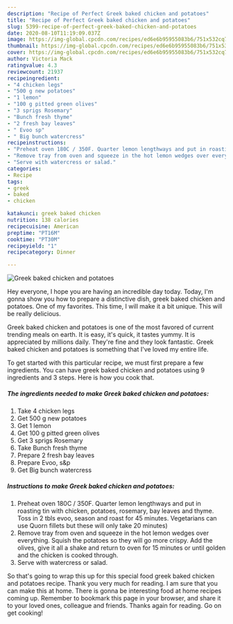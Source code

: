 ```yaml
---
description: "Recipe of Perfect Greek baked chicken and potatoes"
title: "Recipe of Perfect Greek baked chicken and potatoes"
slug: 5399-recipe-of-perfect-greek-baked-chicken-and-potatoes
date: 2020-08-10T11:19:09.037Z
image: https://img-global.cpcdn.com/recipes/ed6e6b95955083b6/751x532cq70/greek-baked-chicken-and-potatoes-recipe-main-photo.jpg
thumbnail: https://img-global.cpcdn.com/recipes/ed6e6b95955083b6/751x532cq70/greek-baked-chicken-and-potatoes-recipe-main-photo.jpg
cover: https://img-global.cpcdn.com/recipes/ed6e6b95955083b6/751x532cq70/greek-baked-chicken-and-potatoes-recipe-main-photo.jpg
author: Victoria Mack
ratingvalue: 4.3
reviewcount: 21937
recipeingredient:
- "4 chicken legs"
- "500 g new potatoes"
- "1 lemon"
- "100 g pitted green olives"
- "3 sprigs Rosemary"
- "Bunch fresh thyme"
- "2 fresh bay leaves"
- " Evoo sp"
- " Big bunch watercress"
recipeinstructions:
- "Preheat oven 180C / 350F. Quarter lemon lengthways and put in roasting tin with chicken, potatoes, rosemary, bay leaves and thyme. Toss in 2 tbls evoo, season and roast for 45 minutes. Vegetarians can use Quorn fillets but these will only take 20 minutes)"
- "Remove tray from oven and squeeze in the hot lemon wedges over everything. Squish the potatoes so they will go more crispy. Add the olives, give it all a shake and return to oven for 15 minutes or until golden and the chicken is cooked through."
- "Serve with watercress or salad."
categories:
- Recipe
tags:
- greek
- baked
- chicken

katakunci: greek baked chicken 
nutrition: 138 calories
recipecuisine: American
preptime: "PT16M"
cooktime: "PT30M"
recipeyield: "1"
recipecategory: Dinner

---
```



![Greek baked chicken and potatoes](https://img-global.cpcdn.com/recipes/ed6e6b95955083b6/751x532cq70/greek-baked-chicken-and-potatoes-recipe-main-photo.jpg)

Hey everyone, I hope you are having an incredible day today. Today, I'm gonna show you how to prepare a distinctive dish, greek baked chicken and potatoes. One of my favorites. This time, I will make it a bit unique. This will be really delicious.

Greek baked chicken and potatoes is one of the most favored of current trending meals on earth. It is easy, it's quick, it tastes yummy. It is appreciated by millions daily. They're fine and they look fantastic. Greek baked chicken and potatoes is something that I've loved my entire life.




To get started with this particular recipe, we must first prepare a few ingredients. You can have greek baked chicken and potatoes using 9 ingredients and 3 steps. Here is how you cook that.

<!--inarticleads1-->

##### The ingredients needed to make Greek baked chicken and potatoes:

1. Take 4 chicken legs
1. Get 500 g new potatoes
1. Get 1 lemon
1. Get 100 g pitted green olives
1. Get 3 sprigs Rosemary
1. Take Bunch fresh thyme
1. Prepare 2 fresh bay leaves
1. Prepare  Evoo, s&amp;p
1. Get  Big bunch watercress




<!--inarticleads2-->

##### Instructions to make Greek baked chicken and potatoes:

1. Preheat oven 180C / 350F. Quarter lemon lengthways and put in roasting tin with chicken, potatoes, rosemary, bay leaves and thyme. Toss in 2 tbls evoo, season and roast for 45 minutes. Vegetarians can use Quorn fillets but these will only take 20 minutes)
1. Remove tray from oven and squeeze in the hot lemon wedges over everything. Squish the potatoes so they will go more crispy. Add the olives, give it all a shake and return to oven for 15 minutes or until golden and the chicken is cooked through.
1. Serve with watercress or salad.




So that's going to wrap this up for this special food greek baked chicken and potatoes recipe. Thank you very much for reading. I am sure that you can make this at home. There is gonna be interesting food at home recipes coming up. Remember to bookmark this page in your browser, and share it to your loved ones, colleague and friends. Thanks again for reading. Go on get cooking!
